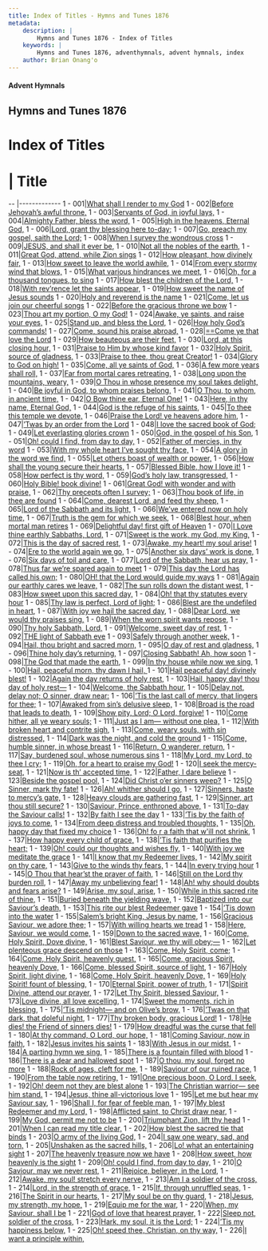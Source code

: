 ```yaml
---
title: Index of Titles - Hymns and Tunes 1876
metadata:
    description: |
        Hymns and Tunes 1876 - Index of Titles
    keywords: |
        Hymns and Tunes 1876, adventhymnals, advent hymnals, index
    author: Brian Onang'o
---
```


#### Advent Hymnals

## Hymns and Tunes 1876

# Index of Titles
# | Title                        
-- |-------------
1 - 001|[What shall I render to my God](/001-100/001-010/01.What-shall-I-render-to-my-God)
1 - 002|[Before Jehovah’s awful throne,](/001-100/001-010/02.Before-Jehovah’s-awful-throne,)
1 - 003|[Servants of God, in joyful lays,](/001-100/001-010/03.Servants-of-God,-in-joyful-lays,)
1 - 004|[Almighty Father, bless the word,](/001-100/001-010/04.Almighty-Father,-bless-the-word,)
1 - 005|[High in the heavens, Eternal God,](/001-100/001-010/05.High-in-the-heavens,-Eternal-God,)
1 - 006|[Lord, grant thy blessing here to-day;](/001-100/001-010/06.Lord,-grant-thy-blessing-here-to-day;)
1 - 007|[Go, preach my gospel, saith the Lord;](/001-100/001-010/07.Go,-preach-my-gospel,-saith-the-Lord;)
1 - 008|[When I survey the wondrous cross](/001-100/001-010/08.When-I-survey-the-wondrous-cross)
1 - 009|[JESUS, and shall it ever be,](/001-100/001-010/09.JESUS,-and-shall-it-ever-be,)
1 - 010|[Not all the nobles of the earth,](/001-100/001-010/10.Not-all-the-nobles-of-the-earth,)
1 - 011|[Great God, attend, while Zion sings](/001-100/011-020/01.Great-God,-attend,-while-Zion-sings)
1 - 012|[How pleasant, how divinely fair,](/001-100/011-020/02.How-pleasant,-how-divinely-fair,)
1 - 013|[How sweet to leave the world awhile,](/001-100/011-020/03.How-sweet-to-leave-the-world-awhile,)
1 - 014|[From every stormy wind that blows,](/001-100/011-020/04.From-every-stormy-wind-that-blows,)
1 - 015|[What various hindrances we meet,](/001-100/011-020/05.What-various-hindrances-we-meet,)
1 - 016|[Oh, for a thousand tongues, to sing](/001-100/011-020/06.Oh,-for-a-thousand-tongues,-to-sing)
1 - 017|[How blest the children of the Lord,](/001-100/011-020/07.How-blest-the-children-of-the-Lord,)
1 - 018|[With rev’rence let the saints appear,](/001-100/011-020/08.With-rev’rence-let-the-saints-appear,)
1 - 019|[How sweet the name of Jesus sounds](/001-100/011-020/09.How-sweet-the-name-of-Jesus-sounds)
1 - 020|[Holy and reverend is the name](/001-100/011-020/10.Holy-and-reverend-is-the-name)
1 - 021|[Come, let us join our cheerful songs](/001-100/021-030/01.Come,-let-us-join-our-cheerful-songs)
1 - 022|[Before the gracious throne we bow](/001-100/021-030/02.Before-the-gracious-throne-we-bow)
1 - 023|[Thou art my portion, O my God!](/001-100/021-030/03.Thou-art-my-portion,-O-my-God!)
1 - 024|[Awake, ye saints, and raise your eyes,](/001-100/021-030/04.Awake,-ye-saints,-and-raise-your-eyes,)
1 - 025|[Stand up, and bless the Lord,](/001-100/021-030/05.Stand-up,-and-bless-the-Lord,)
1 - 026|[How holy God’s commands!](/001-100/021-030/06.How-holy-God’s-commands!)
1 - 027|[Come, sound his praise abroad,](/001-100/021-030/07.Come,-sound-his-praise-abroad,)
1 - 028|[==Come ye that love the Lord](/001-100/021-030/08.==Come-ye-that-love-the-Lord)
1 - 029|[How beauteous are their feet,](/001-100/021-030/09.How-beauteous-are-their-feet,)
1 - 030|[Lord, at this closing hour,](/001-100/021-030/10.Lord,-at-this-closing-hour,)
1 - 031|[Praise to Him by whose kind favor](/001-100/031-040/01.Praise-to-Him-by-whose-kind-favor)
1 - 032|[Holy Spirit, source of gladness,](/001-100/031-040/02.Holy-Spirit,-source-of-gladness,)
1 - 033|[Praise to thee, thou great Creator!](/001-100/031-040/03.Praise-to-thee,-thou-great-Creator!)
1 - 034|[Glory to God on high!](/001-100/031-040/04.Glory-to-God-on-high!)
1 - 035|[Come, all ye saints of God,](/001-100/031-040/05.Come,-all-ye-saints-of-God,)
1 - 036|[A few more years shall roll,](/001-100/031-040/06.A-few-more-years-shall-roll,)
1 - 037|[Far from mortal cares retreating,](/001-100/031-040/07.Far-from-mortal-cares-retreating,)
1 - 038|[Long upon the mountains, weary,](/001-100/031-040/08.Long-upon-the-mountains,-weary,)
1 - 039|[O Thou in whose presence my soul takes delight,](/001-100/031-040/09.O-Thou-in-whose-presence-my-soul-takes-delight,)
1 - 040|[Be joyful in God, to whom praises belong,](/001-100/031-040/10.Be-joyful-in-God,-to-whom-praises-belong,)
1 - 041|[O Thou, to whom, in ancient time,](/001-100/041-050/01.O-Thou,-to-whom,-in-ancient-time,)
1 - 042|[O Bow thine ear, Eternal One!](/001-100/041-050/02.O-Bow-thine-ear,-Eternal-One!)
1 - 043|[Here, in thy name, Eternal God,](/001-100/041-050/03.Here,-in-thy-name,-Eternal-God,)
1 - 044|[God is the refuge of his saints,](/001-100/041-050/04.God-is-the-refuge-of-his-saints,)
1 - 045|[To thee this temple we devote,](/001-100/041-050/05.To-thee-this-temple-we-devote,)
1 - 046|[Praise the Lord! ye heavens adore him,](/001-100/041-050/06.Praise-the-Lord!-ye-heavens-adore-him,)
1 - 047|[’Twas by an order from the Lord](/001-100/041-050/07.’Twas-by-an-order-from-the-Lord)
1 - 048|[I love the sacred book of God;](/001-100/041-050/08.I-love-the-sacred-book-of-God;)
1 - 049|[Let everlasting glories crown](/001-100/041-050/09.Let-everlasting-glories-crown)
1 - 050|[God, in the gospel of his Son,](/001-100/041-050/10.God,-in-the-gospel-of-his-Son,)
1 - 051|[Oh! could I find, from day to day,](/001-100/051-060/01.Oh!-could-I-find,-from-day-to-day,)
1 - 052|[Father of mercies, in thy word](/001-100/051-060/02.Father-of-mercies,-in-thy-word)
1 - 053|[With my whole heart I’ve sought thy face,](/001-100/051-060/03.With-my-whole-heart-I’ve-sought-thy-face,)
1 - 054|[A glory in the word we find,](/001-100/051-060/04.A-glory-in-the-word-we-find,)
1 - 055|[Let others boast of wealth or power,](/001-100/051-060/05.Let-others-boast-of-wealth-or-power,)
1 - 056|[How shall the young secure their hearts,](/001-100/051-060/06.How-shall-the-young-secure-their-hearts,)
1 - 057|[Blessed Bible, how I love it!](/001-100/051-060/07.Blessed-Bible,-how-I-love-it!)
1 - 058|[How perfect is thy word,](/001-100/051-060/08.How-perfect-is-thy-word,)
1 - 059|[God’s holy law, transgressed,](/001-100/051-060/09.God’s-holy-law,-transgressed,)
1 - 060|[Holy Bible! book divine!](/001-100/051-060/10.Holy-Bible!-book-divine!)
1 - 061|[Great God! with wonder and with praise,](/001-100/061-070/01.Great-God!-with-wonder-and-with-praise,)
1 - 062|[Thy precepts often I survey;](/001-100/061-070/02.Thy-precepts-often-I-survey;)
1 - 063|[Thou book of life, in thee are found](/001-100/061-070/03.Thou-book-of-life,-in-thee-are-found)
1 - 064|[Come, dearest Lord, and feed thy sheep,](/001-100/061-070/04.Come,-dearest-Lord,-and-feed-thy-sheep,)
1 - 065|[Lord of the Sabbath and its light,](/001-100/061-070/05.Lord-of-the-Sabbath-and-its-light,)
1 - 066|[We’ve entered now on holy time,](/001-100/061-070/06.We’ve-entered-now-on-holy-time,)
1 - 067|[Truth is the gem for which we seek,](/001-100/061-070/07.Truth-is-the-gem-for-which-we-seek,)
1 - 068|[Blest hour, when mortal man retires](/001-100/061-070/08.Blest-hour,-when-mortal-man-retires)
1 - 069|[Delightful day! first gift of Heaven](/001-100/061-070/09.Delightful-day!-first-gift-of-Heaven)
1 - 070|[I Love thine earthly Sabbaths, Lord,](/001-100/061-070/10.I-Love-thine-earthly-Sabbaths,-Lord,)
1 - 071|[Sweet is the work, my God, my King,](/001-100/071-080/01.Sweet-is-the-work,-my-God,-my-King,)
1 - 072|[This is the day of sacred rest,](/001-100/071-080/02.This-is-the-day-of-sacred-rest,)
1 - 073|[Awake, my heart! my soul arise!](/001-100/071-080/03.Awake,-my-heart!-my-soul-arise!)
1 - 074|[Ere to the world again we go,](/001-100/071-080/04.Ere-to-the-world-again-we-go,)
1 - 075|[Another six days’ work is done,](/001-100/071-080/05.Another-six-days’-work-is-done,)
1 - 076|[Six days of toil and care,](/001-100/071-080/06.Six-days-of-toil-and-care,)
1 - 077|[Lord of the Sabbath, hear us pray,](/001-100/071-080/07.Lord-of-the-Sabbath,-hear-us-pray,)
1 - 078|[Thus far we’re spared again to meet](/001-100/071-080/08.Thus-far-we’re-spared-again-to-meet)
1 - 079|[This day the Lord has called his own;](/001-100/071-080/09.This-day-the-Lord-has-called-his-own;)
1 - 080|[OH! that the Lord would guide my ways](/001-100/071-080/10.OH!-that-the-Lord-would-guide-my-ways)
1 - 081|[Again our earthly cares we leave,](/001-100/081-090/01.Again-our-earthly-cares-we-leave,)
1 - 082|[The sun rolls down the distant west,](/001-100/081-090/02.The-sun-rolls-down-the-distant-west,)
1 - 083|[How sweet upon this sacred day,](/001-100/081-090/03.How-sweet-upon-this-sacred-day,)
1 - 084|[Oh! that thy statutes every hour](/001-100/081-090/04.Oh!-that-thy-statutes-every-hour)
1 - 085|[Thy law is perfect, Lord of light;](/001-100/081-090/05.Thy-law-is-perfect,-Lord-of-light;)
1 - 086|[Blest are the undefiled in heart,](/001-100/081-090/06.Blest-are-the-undefiled-in-heart,)
1 - 087|[With joy we hail the sacred day,](/001-100/081-090/07.With-joy-we-hail-the-sacred-day,)
1 - 088|[Dear Lord, we would thy praises sing,](/001-100/081-090/08.Dear-Lord,-we-would-thy-praises-sing,)
1 - 089|[When the worn spirit wants repose,](/001-100/081-090/09.When-the-worn-spirit-wants-repose,)
1 - 090|[Thy holy Sabbath, Lord,](/001-100/081-090/10.Thy-holy-Sabbath,-Lord,)
1 - 091|[Welcome, sweet day of rest,](/001-100/091-100/01.Welcome,-sweet-day-of-rest,)
1 - 092|[THE light of Sabbath eve](/001-100/091-100/02.THE-light-of-Sabbath-eve)
1 - 093|[Safely through another week,](/001-100/091-100/03.Safely-through-another-week,)
1 - 094|[Hail, thou bright and sacred morn,](/001-100/091-100/04.Hail,-thou-bright-and-sacred-morn,)
1 - 095|[O day of rest and gladness,](/001-100/091-100/05.O-day-of-rest-and-gladness,)
1 - 096|[Thine holy day’s returning,](/001-100/091-100/06.Thine-holy-day’s-returning,)
1 - 097|[Closing Sabbath! Ah, how soon](/001-100/091-100/07.Closing-Sabbath!-Ah,-how-soon)
1 - 098|[The God that made the earth,](/001-100/091-100/08.The-God-that-made-the-earth,)
1 - 099|[In thy house while now we sing,](/001-100/091-100/09.In-thy-house-while-now-we-sing,)
1 - 100|[Hail, peaceful morn, thy dawn I hail, ](/001-100/091-100/10.Hail,-peaceful-morn,-thy-dawn-I-hail,-)
1 - 101|[Hail peaceful day! divinely blest!](/101-200/101-110/01.Hail-peaceful-day!-divinely-blest!)
1 - 102|[Again the day returns of holy rest,](/101-200/101-110/02.Again-the-day-returns-of-holy-rest,)
1 - 103|[Hail, happy day! thou day of holy rest—](/101-200/101-110/03.Hail,-happy-day!-thou-day-of-holy-rest—)
1 - 104|[Welcome, the Sabbath hour,](/101-200/101-110/04.Welcome,-the-Sabbath-hour,)
1 - 105|[Delay not, delay not; O sinner, draw near:](/101-200/101-110/05.Delay-not,-delay-not;-O-sinner,-draw-near:)
1 - 106|[’Tis the last call of mercy, that lingers for thee;](/101-200/101-110/06.’Tis-the-last-call-of-mercy,-that-lingers-for-thee;)
1 - 107|[Awaked from sin’s delusive sleep,](/101-200/101-110/07.Awaked-from-sin’s-delusive-sleep,)
1 - 108|[Broad is the road that leads to death,](/101-200/101-110/08.Broad-is-the-road-that-leads-to-death,)
1 - 109|[Show pity, Lord; O Lord, forgive!](/101-200/101-110/09.Show-pity,-Lord;-O-Lord,-forgive!)
1 - 110|[Come hither, all ye weary souls;](/101-200/101-110/10.Come-hither,-all-ye-weary-souls;)
1 - 111|[Just as I am— without one plea,](/101-200/111-120/01.Just-as-I-am—-without-one-plea,)
1 - 112|[With broken heart and contrite sigh,](/101-200/111-120/02.With-broken-heart-and-contrite-sigh,)
1 - 113|[Come, weary souls, with sin distressed,](/101-200/111-120/03.Come,-weary-souls,-with-sin-distressed,)
1 - 114|[Dark was the night, and cold the ground](/101-200/111-120/04.Dark-was-the-night,-and-cold-the-ground)
1 - 115|[Come, humble sinner, in whose breast](/101-200/111-120/05.Come,-humble-sinner,-in-whose-breast)
1 - 116|[Return, O wanderer, return,](/101-200/111-120/06.Return,-O-wanderer,-return,)
1 - 117|[Say, burdened soul, whose numerous sins](/101-200/111-120/07.Say,-burdened-soul,-whose-numerous-sins)
1 - 118|[My Lord, my Lord, to thee I cry;](/101-200/111-120/08.My-Lord,-my-Lord,-to-thee-I-cry;)
1 - 119|[Oh, for a heart to praise my God!](/101-200/111-120/09.Oh,-for-a-heart-to-praise-my-God!)
1 - 120|[I seek the mercy-seat,](/101-200/111-120/10.I-seek-the-mercy-seat,)
1 - 121|[Now is th’ accepted time,](/101-200/121-130/01.Now-is-th’-accepted-time,)
1 - 122|[Father, I dare believe](/101-200/121-130/02.Father,-I-dare-believe)
1 - 123|[Beside the gospel pool,](/101-200/121-130/03.Beside-the-gospel-pool,)
1 - 124|[Did Christ o’er sinners weep?](/101-200/121-130/04.Did-Christ-o’er-sinners-weep)
1 - 125|[O Sinner, mark thy fate!](/101-200/121-130/05.O-Sinner,-mark-thy-fate!)
1 - 126|[Ah! whither should I go,](/101-200/121-130/06.Ah!-whither-should-I-go,)
1 - 127|[Sinners, haste to mercy’s gate,](/101-200/121-130/07.Sinners,-haste-to-mercy’s-gate,)
1 - 128|[Heavy clouds are gathering fast,](/101-200/121-130/08.Heavy-clouds-are-gathering-fast,)
1 - 129|[Sinner, art thou still secure?](/101-200/121-130/09.Sinner,-art-thou-still-secure)
1 - 130|[Saviour, Prince, enthroned above,](/101-200/121-130/10.Saviour,-Prince,-enthroned-above,)
1 - 131|[To-day the Saviour calls!](/101-200/131-140/01.To-day-the-Saviour-calls!)
1 - 132|[By faith I see the day](/101-200/131-140/02.By-faith-I-see-the-day)
1 - 133|[’Tis by the faith of joys to come,](/101-200/131-140/03.’Tis-by-the-faith-of-joys-to-come,)
1 - 134|[From deep distress and troubled thoughts,](/101-200/131-140/04.From-deep-distress-and-troubled-thoughts,)
1 - 135|[Oh, happy day that fixed my choice](/101-200/131-140/05.Oh,-happy-day-that-fixed-my-choice)
1 - 136|[Oh! fo r a faith that w'ill not shrink,](/101-200/131-140/06.Oh!-fo-r-a-faith-that-w'ill-not-shrink,)
1 - 137|[How happy every child of grace,](/101-200/131-140/07.How-happy-every-child-of-grace,)
1 - 138|[’Tis faith that purifies the heart;](/101-200/131-140/08.’Tis-faith-that-purifies-the-heart;)
1 - 139|[Oh! could our thoughts and wishes fly,](/101-200/131-140/09.Oh!-could-our-thoughts-and-wishes-fly,)
1 - 140|[With joy we meditate the grace](/101-200/131-140/10.With-joy-we-meditate-the-grace)
1 - 141|[I know that my Redeemer lives,](/101-200/141-150/01.I-know-that-my-Redeemer-lives,)
1 - 142|[My spirit on thy care,](/101-200/141-150/02.My-spirit-on-thy-care,)
1 - 143|[Give to the winds thy fears,](/101-200/141-150/03.Give-to-the-winds-thy-fears,)
1 - 144|[In every trying hour](/101-200/141-150/04.In-every-trying-hour)
1 - 145|[O Thou that hear’st the prayer of faith,](/101-200/141-150/05.O-Thou-that-hear’st-the-prayer-of-faith,)
1 - 146|[Still on the Lord thy burden roll,](/101-200/141-150/06.Still-on-the-Lord-thy-burden-roll,)
1 - 147|[Away my unbelieving fear!](/101-200/141-150/07.Away-my-unbelieving-fear!)
1 - 148|[Ah! why should doubts and fears arise?](/101-200/141-150/08.Ah!-why-should-doubts-and-fears-arise)
1 - 149|[Arise, my soul, arise,](/101-200/141-150/09.Arise,-my-soul,-arise,)
1 - 150|[While in this sacred rite of thine,](/101-200/141-150/10.While-in-this-sacred-rite-of-thine,)
1 - 151|[Buried beneath the yielding wave,](/101-200/151-160/01.Buried-beneath-the-yielding-wave,)
1 - 152|[Baptized into our Saviour’s death,](/101-200/151-160/02.Baptized-into-our-Saviour’s-death,)
1 - 153|[This rite our blest Redeemer gave](/101-200/151-160/03.This-rite-our-blest-Redeemer-gave)
1 - 154|[’Tis down into the water](/101-200/151-160/04.’Tis-down-into-the-water)
1 - 155|[Salem’s bright King, Jesus by name,](/101-200/151-160/05.Salem’s-bright-King,-Jesus-by-name,)
1 - 156|[Gracious Saviour, we adore thee;](/101-200/151-160/06.Gracious-Saviour,-we-adore-thee;)
1 - 157|[With willing hearts we tread](/101-200/151-160/07.With-willing-hearts-we-tread)
1 - 158|[Here, Saviour, we would come,](/101-200/151-160/08.Here,-Saviour,-we-would-come,)
1 - 159|[Down to the sacred wave,](/101-200/151-160/09.Down-to-the-sacred-wave,)
1 - 160|[Come, Holy Spirit, Dove divine,](/101-200/151-160/10.Come,-Holy-Spirit,-Dove-divine,)
1 - 161|[Blest Saviour, we thy will obey;—](/101-200/161-170/01.Blest-Saviour,-we-thy-will-obey;—)
1 - 162|[Let plenteous grace descend on those](/101-200/161-170/02.Let-plenteous-grace-descend-on-those)
1 - 163|[Come, Holy Spirit, come;](/101-200/161-170/03.Come,-Holy-Spirit,-come;)
1 - 164|[Come, Holy Spirit, heavenly guest,](/101-200/161-170/04.Come,-Holy-Spirit,-heavenly-guest,)
1 - 165|[Come, gracious Spirit, heavenly Dove,](/101-200/161-170/05.Come,-gracious-Spirit,-heavenly-Dove,)
1 - 166|[Come, blessed Spirit, source of light,](/101-200/161-170/06.Come,-blessed-Spirit,-source-of-light,)
1 - 167|[Holy Spirit, light divine,](/101-200/161-170/07.Holy-Spirit,-light-divine,)
1 - 168|[Come, Holy Spirit, heavenly Dove,](/101-200/161-170/08.Come,-Holy-Spirit,-heavenly-Dove,)
1 - 169|[Holy Spirit! fount of blessing,](/101-200/161-170/09.Holy-Spirit!-fount-of-blessing,)
1 - 170|[Eternal Spirit, power of truth,](/101-200/161-170/10.Eternal-Spirit,-power-of-truth,)
1 - 171|[Spirit Divine, attend our prayer,](/101-200/171-180/01.Spirit-Divine,-attend-our-prayer,)
1 - 172|[Let Thy Spirit, blessed Saviour,](/101-200/171-180/02.Let-Thy-Spirit,-blessed-Saviour,)
1 - 173|[Love divine, all love excelling,](/101-200/171-180/03.Love-divine,-all-love-excelling,)
1 - 174|[Sweet the moments, rich in blessing,](/101-200/171-180/04.Sweet-the-moments,-rich-in-blessing,)
1 - 175|[’Tis midnight— and on Olive’s brow,](/101-200/171-180/05.’Tis-midnight—-and-on-Olive’s-brow,)
1 - 176|[’Twas on that dark, that doleful night,](/101-200/171-180/06.’Twas-on-that-dark,-that-doleful-night,)
1 - 177|[Thy broken body, gracious Lord!](/101-200/171-180/07.Thy-broken-body,-gracious-Lord!)
1 - 178|[He dies! the Friend of sinners dies!](/101-200/171-180/08.He-dies!-the-Friend-of-sinners-dies!)
1 - 179|[How dreadful was the curse that fell](/101-200/171-180/09.How-dreadful-was-the-curse-that-fell)
1 - 180|[At thy command, O Lord, our hope,](/101-200/171-180/10.At-thy-command,-O-Lord,-our-hope,)
1 - 181|[Coming Saviour, now in faith,](/101-200/181-190/01.Coming-Saviour,-now-in-faith,)
1 - 182|[Jesus invites his saints](/101-200/181-190/02.Jesus-invites-his-saints)
1 - 183|[With Jesus in our midst,](/101-200/181-190/03.With-Jesus-in-our-midst,)
1 - 184|[A parting hymn we sing,](/101-200/181-190/04.A-parting-hymn-we-sing,)
1 - 185|[There is a fountain filled with blood](/101-200/181-190/05.There-is-a-fountain-filled-with-blood)
1 - 186|[There is a dear and hallowed spot](/101-200/181-190/06.There-is-a-dear-and-hallowed-spot)
1 - 187|[O thou, my soul, forget no more](/101-200/181-190/07.O-thou,-my-soul,-forget-no-more)
1 - 188|[Rock of ages, cleft for me,](/101-200/181-190/08.Rock-of-ages,-cleft-for-me,)
1 - 189|[Saviour of our ruined race,](/101-200/181-190/09.Saviour-of-our-ruined-race,)
1 - 190|[From the table now retiring,](/101-200/181-190/10.From-the-table-now-retiring,)
1 - 191|[One precious boon, O Lord, I seek,](/101-200/191-200/01.One-precious-boon,-O-Lord,-I-seek,)
1 - 192|[Oh! deem not they are blest alone](/101-200/191-200/02.Oh!-deem-not-they-are-blest-alone)
1 - 193|[The Christian warrior— see him stand.](/101-200/191-200/03.The-Christian-warrior—-see-him-stand)
1 - 194|[Jesus, thine all-victorious love](/101-200/191-200/04.Jesus,-thine-all-victorious-love)
1 - 195|[Let me but hear my Saviour say,](/101-200/191-200/05.Let-me-but-hear-my-Saviour-say,)
1 - 196|[Shall I, for fear of feeble man,](/101-200/191-200/06.Shall-I,-for-fear-of-feeble-man,)
1 - 197|[My blest Redeemer and my Lord,](/101-200/191-200/07.My-blest-Redeemer-and-my-Lord,)
1 - 198|[Afflicted saint, to Christ draw near,](/101-200/191-200/08.Afflicted-saint,-to-Christ-draw-near,)
1 - 199|[My God, permit me not to be](/101-200/191-200/09.My-God,-permit-me-not-to-be)
1 - 200|[Triumphant Zion, lift thy head](/101-200/191-200/10.Triumphant-Zion,-lift-thy-head)
1 - 201|[When I can read my title clear,](/201-226/201-210/01.When-I-can-read-my-title-clear,)
1 - 202|[How blest the sacred tie that binds](/201-226/201-210/02.How-blest-the-sacred-tie-that-binds)
1 - 203|[O army of the living God,](/201-226/201-210/03.O-army-of-the-living-God,)
1 - 204|[I saw one weary, sad, and torn,](/201-226/201-210/04.I-saw-one-weary,-sad,-and-torn,)
1 - 205|[Unshaken as the sacred hills,](/201-226/201-210/05.Unshaken-as-the-sacred-hills,)
1 - 206|[Lo! what an entertaining sight](/201-226/201-210/06.Lo!-what-an-entertaining-sight)
1 - 207|[The heavenly treasure now we have](/201-226/201-210/07.The-heavenly-treasure-now-we-have)
1 - 208|[How sweet, how heavenly is the sight](/201-226/201-210/08.How-sweet,-how-heavenly-is-the-sight)
1 - 209|[Oh! could I find, from day to day,](/201-226/201-210/09.Oh!-could-I-find,-from-day-to-day,)
1 - 210|[O Saviour, may we never rest,](/201-226/201-210/10.O-Saviour,-may-we-never-rest,)
1 - 211|[Rejoice, believer, in the Lord,](/201-226/211-220/01.Rejoice,-believer,-in-the-Lord,)
1 - 212|[Awake, my soul! stretch every nerve,](/201-226/211-220/02.Awake,-my-soul!-stretch-every-nerve,)
1 - 213|[Am I a soldier of the cross,](/201-226/211-220/03.Am-I-a-soldier-of-the-cross,)
1 - 214|[Lord, in the strength of grace,](/201-226/211-220/04.Lord,-in-the-strength-of-grace,)
1 - 215|[If, through unruffled seas,](/201-226/211-220/05.If,-through-unruffled-seas,)
1 - 216|[The Spirit in our hearts,](/201-226/211-220/06.The-Spirit-in-our-hearts,)
1 - 217|[My soul be on thy guard,](/201-226/211-220/07.My-soul-be-on-thy-guard,)
1 - 218|[Jesus, my strength, my hope,](/201-226/211-220/08.Jesus,-my-strength,-my-hope,)
1 - 219|[Equip me for the war,](/201-226/211-220/09.Equip-me-for-the-war,)
1 - 220|[When, my Saviour, shall I be](/201-226/211-220/10.When,-my-Saviour,-shall-I-be)
1 - 221|[God of love that hearest prayer,](/201-226/221-226/01.God-of-love-that-hearest-prayer,)
1 - 222|[Sleep not, soldier of the cross,](/201-226/221-226/02.Sleep-not,-soldier-of-the-cross,)
1 - 223|[Hark, my soul, it is the Lord;](/201-226/221-226/03.Hark,-my-soul,-it-is-the-Lord;)
1 - 224|[’Tis my happiness below,](/201-226/221-226/04.’Tis-my-happiness-below,)
1 - 225|[Oh! speed thee, Christian, on thy way,](/201-226/221-226/05.Oh!-speed-thee,-Christian,-on-thy-way,)
1 - 226|[I want a principle within,](/201-226/221-226/06.I-want-a-principle-within,)
